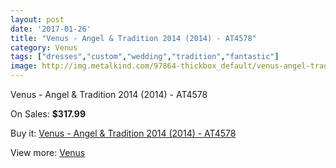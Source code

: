 ```yaml
---
layout: post
date: '2017-01-26'
title: "Venus - Angel & Tradition 2014 (2014) - AT4578"
category: Venus
tags: ["dresses","custom","wedding","tradition","fantastic"]
image: http://img.metalkind.com/97864-thickbox_default/venus-angel-tradition-2014-2014-at4578.jpg
---
```

Venus - Angel & Tradition 2014 (2014) - AT4578

On Sales: **$317.99**
<a href="https://www.metalkind.com/en/venus/22684-venus-angel-tradition-2014-2014-at4578.html"><amp-img layout="responsive" width="600" height="600" src="//img.metalkind.com/97864-thickbox_default/venus-angel-tradition-2014-2014-at4578.jpg" alt="Venus - Angel & Tradition 2014 (2014) - AT4578 0" /></a>
<a href="https://www.metalkind.com/en/venus/22684-venus-angel-tradition-2014-2014-at4578.html"><amp-img layout="responsive" width="600" height="600" src="//img.metalkind.com/97865-thickbox_default/venus-angel-tradition-2014-2014-at4578.jpg" alt="Venus - Angel & Tradition 2014 (2014) - AT4578 1" /></a>
<a href="https://www.metalkind.com/en/venus/22684-venus-angel-tradition-2014-2014-at4578.html"><amp-img layout="responsive" width="600" height="600" src="//img.metalkind.com/97866-thickbox_default/venus-angel-tradition-2014-2014-at4578.jpg" alt="Venus - Angel & Tradition 2014 (2014) - AT4578 2" /></a>
<a href="https://www.metalkind.com/en/venus/22684-venus-angel-tradition-2014-2014-at4578.html"><amp-img layout="responsive" width="600" height="600" src="//img.metalkind.com/97867-thickbox_default/venus-angel-tradition-2014-2014-at4578.jpg" alt="Venus - Angel & Tradition 2014 (2014) - AT4578 3" /></a>
<a href="https://www.metalkind.com/en/venus/22684-venus-angel-tradition-2014-2014-at4578.html"><amp-img layout="responsive" width="600" height="600" src="//img.metalkind.com/97868-thickbox_default/venus-angel-tradition-2014-2014-at4578.jpg" alt="Venus - Angel & Tradition 2014 (2014) - AT4578 4" /></a>
<a href="https://www.metalkind.com/en/venus/22684-venus-angel-tradition-2014-2014-at4578.html"><amp-img layout="responsive" width="600" height="600" src="//img.metalkind.com/97869-thickbox_default/venus-angel-tradition-2014-2014-at4578.jpg" alt="Venus - Angel & Tradition 2014 (2014) - AT4578 5" /></a>
<a href="https://www.metalkind.com/en/venus/22684-venus-angel-tradition-2014-2014-at4578.html"><amp-img layout="responsive" width="600" height="600" src="//img.metalkind.com/97870-thickbox_default/venus-angel-tradition-2014-2014-at4578.jpg" alt="Venus - Angel & Tradition 2014 (2014) - AT4578 6" /></a>

Buy it: [Venus - Angel & Tradition 2014 (2014) - AT4578](https://www.metalkind.com/en/venus/22684-venus-angel-tradition-2014-2014-at4578.html "Venus - Angel & Tradition 2014 (2014) - AT4578")

View more: [Venus](https://www.metalkind.com/en/112-venus "Venus")